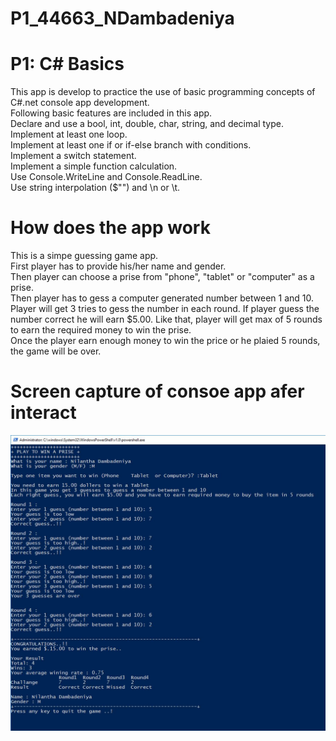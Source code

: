 # P1_44663_NDambadeniya
# P1: C# Basics
This app is develop to practice the use of basic programming concepts of C#.net console app development. \
Following basic features are included in this app.  \
  Declare and use a bool, int, double, char, string, and decimal type. \
  Implement at least one loop. \
  Implement at least one if or if-else branch with conditions. \
  Implement a switch statement. \
  Implement a simple function calculation. \
  Use Console.WriteLine and Console.ReadLine. \
  Use string interpolation ($"") and \n or \t. 

# How does the app work
This is a simpe guessing game app.\
First player has to provide his/her name and gender.\
Then player can choose a prise from "phone", "tablet" or "computer" as a prise.\
Then player has to gess a computer generated number between 1 and 10. Player will get 3 tries to gess the number in each round. If player guess the number correct he will earn $5.00. Like that, player will get max of 5 rounds to earn the required money to win the prise. \
Once the player earn enough money to win the price or he plaied 5 rounds, the game will be over.

# Screen capture of consoe app afer interact
![alt text](https://github.com/NilanthaD/P1_44663_NDambadeniya/blob/master/image/ScreenCapture.JPG)
